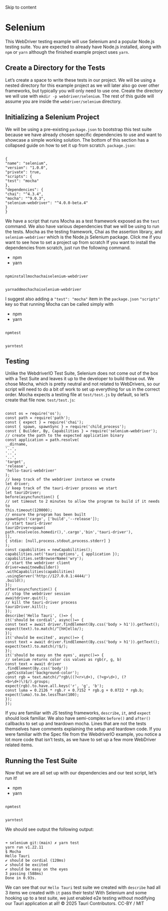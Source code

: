 Skip to content
# Selenium
This WebDriver testing example will use Selenium and a popular Node.js testing suite. You are expected to already have Node.js installed, along with `npm` or `yarn` although the finished example project uses `yarn`.
## Create a Directory for the Tests
Let’s create a space to write these tests in our project. We will be using a nested directory for this example project as we will later also go over other frameworks, but typically you will only need to use one. Create the directory we will use with `mkdir -p webdriver/selenium`. The rest of this guide will assume you are inside the `webdriver/selenium` directory.
## Initializing a Selenium Project
We will be using a pre-existing `package.json` to bootstrap this test suite because we have already chosen specific dependencies to use and want to showcase a simple working solution. The bottom of this section has a collapsed guide on how to set it up from scratch.
`package.json`:
```

{
"name": "selenium",
"version": "1.0.0",
"private": true,
"scripts": {
"test": "mocha"
},
"dependencies": {
"chai": "^4.3.4",
"mocha": "^9.0.3",
"selenium-webdriver": "^4.0.0-beta.4"
}
}

```

We have a script that runs Mocha as a test framework exposed as the `test` command. We also have various dependencies that we will be using to run the tests. Mocha as the testing framework, Chai as the assertion library, and `selenium-webdriver` which is the Node.js Selenium package.
Click me if you want to see how to set a project up from scratch
If you want to install the dependencies from scratch, just run the following command.
  * npm 
  * yarn 


```

npminstallmochachaiselenium-webdriver

```

```

yarnaddmochachaiselenium-webdriver

```

I suggest also adding a `"test": "mocha"` item in the `package.json` `"scripts"` key so that running Mocha can be called simply with
  * npm 
  * yarn 


```

npmtest

```

```

yarntest

```

## Testing
Unlike the WebdriverIO Test Suite, Selenium does not come out of the box with a Test Suite and leaves it up to the developer to build those out. We chose Mocha, which is pretty neutral and not related to WebDrivers, so our script will need to do a bit of work to set up everything for us in the correct order. Mocha expects a testing file at `test/test.js` by default, so let’s create that file now.
`test/test.js`:
```

const os = require('os');
const path = require('path');
const { expect } = require('chai');
const { spawn, spawnSync } = require('child_process');
const { Builder, By, Capabilities } = require('selenium-webdriver');
// create the path to the expected application binary
const application = path.resolve(
__dirname,
'..',
'..',
'..',
'target',
'release',
'hello-tauri-webdriver'
);
// keep track of the webdriver instance we create
let driver;
// keep track of the tauri-driver process we start
let tauriDriver;
before(asyncfunction() {
// set timeout to 2 minutes to allow the program to build if it needs to
this.timeout(120000);
// ensure the program has been built
spawnSync('cargo', ['build','--release']);
// start tauri-driver
tauriDriver=spawn(
path.resolve(os.homedir(),'.cargo','bin','tauri-driver'),
[],
{ stdio: [null,process.stdout,process.stderr] }
);
const capabilities = newCapabilities();
capabilities.set('tauri:options', { application });
capabilities.setBrowserName('wry');
// start the webdriver client
driver=awaitnewBuilder()
.withCapabilities(capabilities)
.usingServer('http://127.0.0.1:4444/')
.build();
});
after(asyncfunction() {
// stop the webdriver session
awaitdriver.quit();
// kill the tauri-driver process
tauriDriver.kill();
});
describe('Hello Tauri', ()=> {
it('should be cordial', async()=> {
const text = await driver.findElement(By.css('body > h1')).getText();
expect(text).to.match(/^[hH]ello/);
});
it('should be excited', async()=> {
const text = await driver.findElement(By.css('body > h1')).getText();
expect(text).to.match(/!$/);
});
it('should be easy on the eyes', async()=> {
// selenium returns color css values as rgb(r, g, b)
const text = await driver
.findElement(By.css('body'))
.getCssValue('background-color');
const rgb = text.match(/^rgb\((?<r>\d+), (?<g>\d+), (?<b>\d+)\)$/).groups;
expect(rgb).to.have.all.keys('r', 'g', 'b');
const luma = 0.2126 * rgb.r + 0.7152 * rgb.g + 0.0722 * rgb.b;
expect(luma).to.be.lessThan(100);
});
});

```

If you are familiar with JS testing frameworks, `describe`, `it`, and `expect` should look familiar. We also have semi-complex `before()` and `after()` callbacks to set up and teardown mocha. Lines that are not the tests themselves have comments explaining the setup and teardown code. If you were familiar with the Spec file from the WebdriverIO example, you notice a lot more code that isn’t tests, as we have to set up a few more WebDriver related items.
## Running the Test Suite
Now that we are all set up with our dependencies and our test script, let’s run it!
  * npm 
  * yarn 


```

npmtest

```

```

yarntest

```

We should see output the following output:
```

➜ selenium git:(main) ✗ yarn test
yarn run v1.22.11
$ Mocha
Hello Tauri
✔ should be cordial (120ms)
✔ should be excited
✔ should be easy on the eyes
3 passing (588ms)
Done in 0.93s.

```

We can see that our `Hello Tauri` test suite we created with `describe` had all 3 items we created with `it` pass their tests!
With Selenium and some hooking up to a test suite, we just enabled e2e testing without modifying our Tauri application at all!
© 2025 Tauri Contributors. CC-BY / MIT
